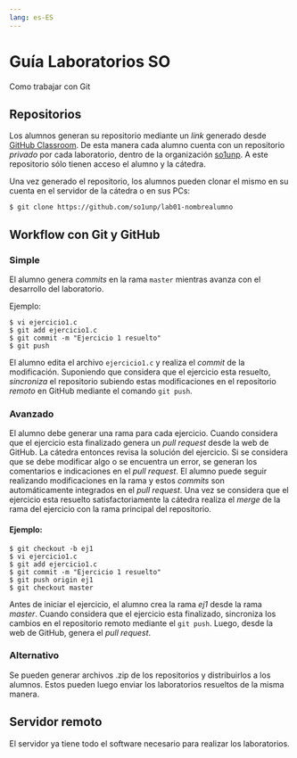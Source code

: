 ```yaml
---
lang: es-ES
---
```


# Guía Laboratorios SO

Como trabajar con Git

## Repositorios

Los alumnos generan su repositorio mediante un _link_ generado desde [GitHub Classroom](https://classroom.github.com/). De esta manera cada alumno cuenta con un repositorio *privado* por cada laboratorio, dentro de la organización [so1unp](https://github.com/so1unp). A este repositorio sólo tienen acceso el alumno y la cátedra.

Una vez generado el repositorio, los alumnos pueden clonar el mismo en su cuenta en el servidor de la cátedra o en sus PCs:
```
$ git clone https://github.com/so1unp/lab01-nombrealumno
```

## Workflow con Git y GitHub

### Simple

El alumno genera _commits_ en la rama `master` mientras avanza con el desarrollo del laboratorio. 

Ejemplo: 
```
$ vi ejercicio1.c
$ git add ejercicio1.c
$ git commit -m "Ejercicio 1 resuelto"
$ git push
```

El alumno edita el archivo `ejercicio1.c` y realiza el _commit_ de la modificación. Suponiendo que considera que el ejercicio esta resuelto, _sincroniza_ el repositorio subiendo estas modificaciones en el repositorio _remoto_ en GitHub mediante el comando `git push`.

### Avanzado

El alumno debe generar una rama para cada ejercicio. Cuando considera que el ejercicio esta finalizado genera un _pull request_ desde la web de GitHub. La cátedra entonces revisa la solución del ejercicio. Si se considera que se debe modificar algo o se encuentra un error, se generan los comentarios e indicaciones en el _pull request_. El alumno puede seguir realizando modificaciones en la rama y estos _commits_ son automáticamente integrados en el _pull request_. Una vez se considera que el ejercicio esta resuelto satisfactoriamente la cátedra realiza el _merge_ de la rama del ejercicio con la rama principal del repositorio.

#### Ejemplo:
```
$ git checkout -b ej1
$ vi ejercicio1.c
$ git add ejercicio1.c
$ git commit -m "Ejercicio 1 resuelto"
$ git push origin ej1
$ git checkout master
```

Antes de iniciar el ejercicio, el alumno crea la rama _ej1_ desde la rama _master_. Cuando considera que el ejercicio esta finalizado, sincroniza los cambios en el repositorio remoto mediante el `git push`. Luego, desde la web de GitHub, genera el _pull request_.

### Alternativo

Se pueden generar archivos .zip de los repositorios y distribuirlos a los alumnos. Estos pueden luego enviar los laboratorios resueltos de la misma manera.

## Servidor remoto

El servidor ya tiene todo el software necesario para realizar los laboratorios.

